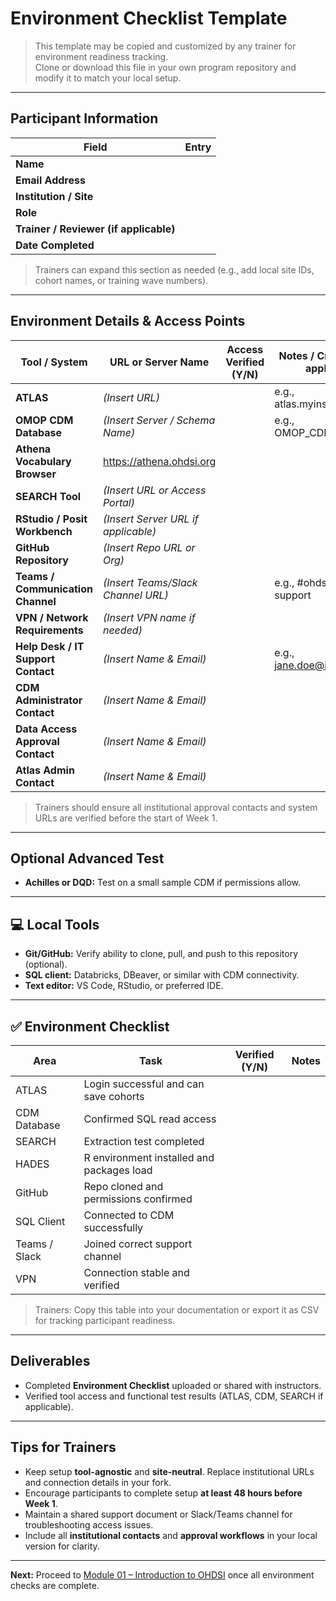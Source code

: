 # Environment Checklist Template

> This template may be copied and customized by any trainer for environment readiness tracking.  
> Clone or download this file in your own program repository and modify it to match your local setup.

---

## Participant Information

| Field | Entry |
|--------|--------|
| **Name** |  |
| **Email Address** |  |
| **Institution / Site** |  |
| **Role** |  |
| **Trainer / Reviewer (if applicable)** |  |
| **Date Completed** |  |

> Trainers can expand this section as needed (e.g., add local site IDs, cohort names, or training wave numbers).

---

## Environment Details & Access Points

| Tool / System | URL or Server Name | Access Verified (Y/N) | Notes / Credentials (if applicable) |
|----------------|-------------------|-----------------------|------------------------------------|
| **ATLAS** | *(Insert URL)* |  | e.g., atlas.myinstitution.edu |
| **OMOP CDM Database** | *(Insert Server / Schema Name)* |  | e.g., OMOP_CDM_TRAINING |
| **Athena Vocabulary Browser** | https://athena.ohdsi.org |  |  |
| **SEARCH Tool** | *(Insert URL or Access Portal)* |  |  |
| **RStudio / Posit Workbench** | *(Insert Server URL if applicable)* |  |  |
| **GitHub Repository** | *(Insert Repo URL or Org)* |  |  |
| **Teams / Communication Channel** | *(Insert Teams/Slack Channel URL)* |  | e.g., #ohdsi-training-support |
| **VPN / Network Requirements** | *(Insert VPN name if needed)* |  |  |
| **Help Desk / IT Support Contact** | *(Insert Name & Email)* |  | e.g., jane.doe@institution.edu |
| **CDM Administrator Contact** | *(Insert Name & Email)* |  |  |
| **Data Access Approval Contact** | *(Insert Name & Email)* |  |  |
| **Atlas Admin Contact** | *(Insert Name & Email)* |  |  |

> Trainers should ensure all institutional approval contacts and system URLs are verified before the start of Week 1.

---

## Optional Advanced Test
- **Achilles or DQD:** Test on a small sample CDM if permissions allow.

---

## 💻 Local Tools
- **Git/GitHub:** Verify ability to clone, pull, and push to this repository (optional).
- **SQL client:** Databricks, DBeaver, or similar with CDM connectivity.
- **Text editor:** VS Code, RStudio, or preferred IDE.

---

## ✅ Environment Checklist

| Area | Task | Verified (Y/N) | Notes |
|------|------|----------------|-------|
| ATLAS | Login successful and can save cohorts |  |  |
| CDM Database | Confirmed SQL read access |  |  |
| SEARCH | Extraction test completed |  |  |
| HADES | R environment installed and packages load |  |  |
| GitHub | Repo cloned and permissions confirmed |  |  |
| SQL Client | Connected to CDM successfully |  |  |
| Teams / Slack | Joined correct support channel |  |  |
| VPN | Connection stable and verified |  |  |

> Trainers: Copy this table into your documentation or export it as CSV for tracking participant readiness.

---

## Deliverables
- Completed **Environment Checklist** uploaded or shared with instructors.  
- Verified tool access and functional test results (ATLAS, CDM, SEARCH if applicable).

---

## Tips for Trainers
- Keep setup **tool-agnostic** and **site-neutral**. Replace institutional URLs and connection details in your fork.  
- Encourage participants to complete setup **at least 48 hours before Week 1**.  
- Maintain a shared support document or Slack/Teams channel for troubleshooting access issues.  
- Include all **institutional contacts** and **approval workflows** in your local version for clarity.

---

**Next:** Proceed to [Module 01 – Introduction to OHDSI](../modules/module-01-intro-ohdsi.md) once all environment checks are complete.

